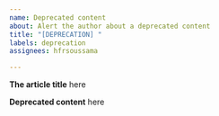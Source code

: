 ```yaml
---
name: Deprecated content
about: Alert the author about a deprecated content
title: "[DEPRECATION] "
labels: deprecation
assignees: hfrsoussama

---
```


**The article title**
here

**Deprecated content**
here
